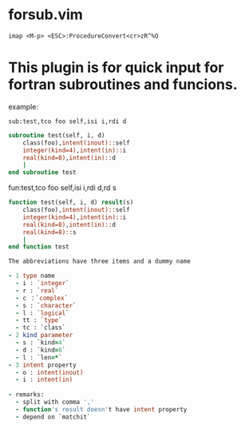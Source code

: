 # forsub.vim

`imap <M-p> <ESC>:ProcedureConvert<cr>zR^%O`

# This plugin is for quick input for fortran subroutines and funcions.

example:

`sub:test,tco foo self,isi i,rdi d`
``` fortran
subroutine test(self, i, d)
    class(foo),intent(inout)::self
    integer(kind=4),intent(in)::i
    real(kind=8),intent(in)::d
    |
end subroutine test
```
fun:test,tco foo self,isi i,rdi d,rd s

``` fortran
function test(self, i, d) result(s)
    class(foo),intent(inout)::self
    integer(kind=4),intent(in)::i
    real(kind=8),intent(in)::d
    real(kind=8)::s
    |
end function test

The abbreviations have three items and a dummy name

- 1 type name 
  - i : `integer`
  - r : `real`
  - c ：`complex`
  - s : `character`
  - l : `logical`
  - tt : `type`
  - tc : `class`
- 2 kind parameter
  - s : `kind=4`
  - d : `kind=8`
  - l : `len=*`
- 3 intent property
  - o : intent(inout)
  - i : intent(in)
 
- remarks:
  - split with comma ','
  - function's result doesn't have intent property
  - depend on `matchit`

